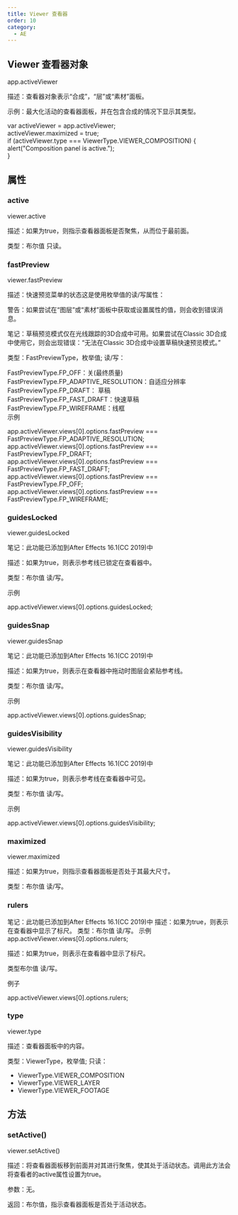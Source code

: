 ```yaml
---
title: Viewer 查看器
order: 10
category:
  - AE
---
```

## Viewer 查看器对象 #

app.activeViewer

描述：查看器对象表示“合成”，“层”或“素材”面板。

示例：最大化活动的查看器面板，并在包含合成的情况下显示其类型。

var activeViewer = app.activeViewer;  
activeViewer.maximized = true;  
if (activeViewer.type === ViewerType.VIEWER_COMPOSITION) {  
alert("Composition panel is active.");  
}

## 属性 #

### active #

viewer.active

描述：如果为true，则指示查看器面板是否聚焦，从而位于最前面。

类型：布尔值 只读。

### fastPreview #

viewer.fastPreview

描述：快速预览菜单的状态这是使用枚举值的读/写属性：

警告：如果尝试在“图层”或“素材”面板中获取或设置属性的值，则会收到错误消息。

笔记：草稿预览模式仅在光线跟踪的3D合成中可用。如果尝试在Classic 3D合成中使用它，则会出现错误：“无法在Classic
3D合成中设置草稿快速预览模式。”

类型：FastPreviewType，枚举值; 读/写：

FastPreviewType.FP_OFF：关(最终质量)  
FastPreviewType.FP_ADAPTIVE_RESOLUTION：自适应分辨率  
FastPreviewType.FP_DRAFT： 草稿  
FastPreviewType.FP_FAST_DRAFT：快速草稿  
FastPreviewType.FP_WIREFRAME：线框  
示例

app.activeViewer.views[0].options.fastPreview ===
FastPreviewType.FP_ADAPTIVE_RESOLUTION;  
app.activeViewer.views[0].options.fastPreview === FastPreviewType.FP_DRAFT;  
app.activeViewer.views[0].options.fastPreview ===
FastPreviewType.FP_FAST_DRAFT;  
app.activeViewer.views[0].options.fastPreview === FastPreviewType.FP_OFF;  
app.activeViewer.views[0].options.fastPreview ===
FastPreviewType.FP_WIREFRAME;

### guidesLocked #

viewer.guidesLocked

笔记：此功能已添加到After Effects 16.1(CC 2019)中

描述：如果为true，则表示参考线已锁定在查看器中。

类型：布尔值 读/写。

示例

app.activeViewer.views[0].options.guidesLocked;

### guidesSnap #

viewer.guidesSnap

笔记：此功能已添加到After Effects 16.1(CC 2019)中

描述：如果为true，则表示在查看器中拖动时图层会紧贴参考线。

类型：布尔值 读/写。

示例

app.activeViewer.views[0].options.guidesSnap;

### guidesVisibility #

viewer.guidesVisibility

笔记：此功能已添加到After Effects 16.1(CC 2019)中

描述：如果为true，则表示参考线在查看器中可见。

类型：布尔值 读/写。

示例

app.activeViewer.views[0].options.guidesVisibility;

### maximized #

viewer.maximized

描述：如果为true，则指示查看器面板是否处于其最大尺寸。

类型：布尔值 读/写。

### rulers #

笔记：此功能已添加到After Effects 16.1(CC 2019)中 描述：如果为true，则表示在查看器中显示了标尺。 类型：布尔值 读/写。
示例 app.activeViewer.views[0].options.rulers;

描述：如果为true，则表示在查看器中显示了标尺。

类型布尔值 读/写。

例子

app.activeViewer.views[0].options.rulers;

### type #

viewer.type

描述：查看器面板中的内容。

类型：ViewerType，枚举值; 只读：

  * ViewerType.VIEWER_COMPOSITION
  * ViewerType.VIEWER_LAYER
  * ViewerType.VIEWER_FOOTAGE

## 方法 #

### setActive() #

viewer.setActive()

描述：将查看器面板移到前面并对其进行聚焦，使其处于活动状态。调用此方法会将查看者的active属性设置为true。

参数：无。

返回：布尔值，指示查看器面板是否处于活动状态。

